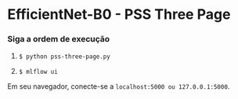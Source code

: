 # EfficientNet-B0 - PSS Three Page 
### Siga a ordem de execução


1. `$ python pss-three-page.py`

2. `$ mlflow ui`

Em seu navegador, conecte-se a `localhost:5000 ou 127.0.0.1:5000`.
